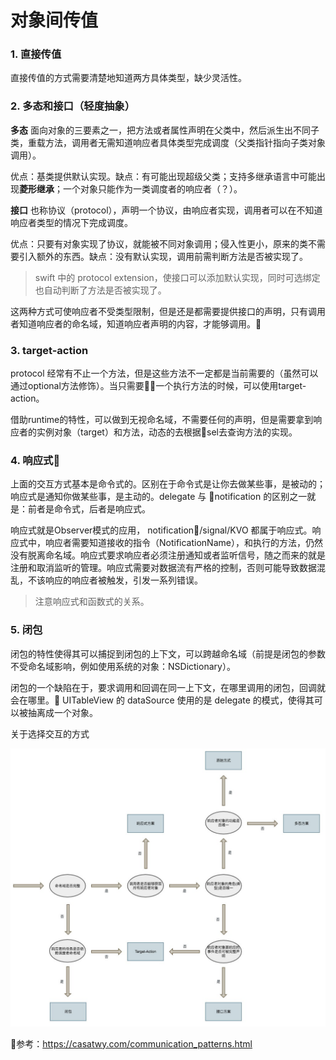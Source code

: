 # 对象间传值

### 1. 直接传值

直接传值的方式需要清楚地知道两方具体类型，缺少灵活性。

### 2. 多态和接口（轻度抽象）

**多态** 面向对象的三要素之一，把方法或者属性声明在父类中，然后派生出不同子类，重载方法，调用者无需知道响应者具体类型完成调度（父类指针指向子类对象调用）。

优点：基类提供默认实现。缺点：有可能出现超级父类；支持多继承语言中可能出现**菱形继承**；一个对象只能作为一类调度者的响应者（？）。

**接口** 也称协议（protocol），声明一个协议，由响应者实现，调用者可以在不知道响应者类型的情况下完成调度。

优点：只要有对象实现了协议，就能被不同对象调用；侵入性更小，原来的类不需要引入额外的东西。缺点：没有默认实现，调用前需判断方法是否被实现了。 

> swift 中的 protocol extension，使接口可以添加默认实现，同时可选绑定也自动判断了方法是否被实现了。

这两种方式可使响应者不受类型限制，但是还是都需要提供接口的声明，只有调用者知道响应者的命名域，知道响应者声明的内容，才能够调用。

### 3. target-action

protocol 经常有不止一个方法，但是这些方法不一定都是当前需要的（虽然可以通过optional方法修饰）。当只需要一个执行方法的时候，可以使用target-action。

借助runtime的特性，可以做到无视命名域，不需要任何的声明，但是需要拿到响应者的实例对象（target）和方法，动态的去根据sel去查询方法的实现。

### 4. 响应式

上面的交互方式基本是命令式的。区别在于命令式是让你去做某些事，是被动的；响应式是通知你做某些事，是主动的。delegate 与 notification 的区别之一就是：前者是命令式，后者是响应式。

响应式就是Observer模式的应用， notification/signal/KVO 都属于响应式。响应式中，响应者需要知道接收的指令（NotificationName），和执行的方法，仍然没有脱离命名域。响应式要求响应者必须注册通知或者监听信号，随之而来的就是注册和取消监听的管理。响应式需要对数据流有严格的控制，否则可能导致数据混乱，不该响应的响应者被触发，引发一系列错误。

> 注意响应式和函数式的关系。

### 5. 闭包

闭包的特性使得其可以捕捉到闭包的上下文，可以跨越命名域（前提是闭包的参数不受命名域影响，例如使用系统的对象：NSDictionary）。

闭包的一个缺陷在于，要求调用和回调在同一上下文，在哪里调用的闭包，回调就会在哪里。 UITableView 的 dataSource 使用的是 delegate 的模式，使得其可以被抽离成一个对象。


关于选择交互的方式

![](../images/pattern.jpg)

参考：https://casatwy.com/communication_patterns.html